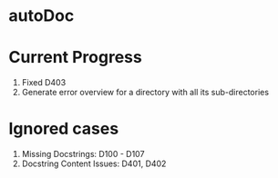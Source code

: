 # autoDoc

# Current Progress
1. Fixed D403 
2. Generate error overview for a directory with all its sub-directories

# Ignored cases
1. Missing Docstrings: D100 - D107
2. Docstring Content Issues: D401, D402